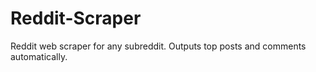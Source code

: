 # Reddit-Scraper

Reddit web scraper for any subreddit. Outputs top posts and comments automatically.
